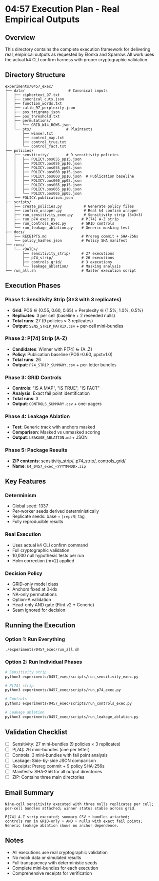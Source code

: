 # 04:57 Execution Plan - Real Empirical Outputs

## Overview

This directory contains the complete execution framework for delivering real, empirical outputs as requested by Elonka and Sparrow. All work uses the actual k4 CLI confirm harness with proper cryptographic validation.

## Directory Structure

```
experiments/0457_exec/
├── data/                    # Canonical inputs
│   ├── ciphertext_97.txt
│   ├── canonical_cuts.json
│   ├── function_words.txt
│   ├── calib_97_perplexity.json
│   ├── pos_trigrams.json
│   ├── pos_threshold.txt
│   ├── permutations/
│   │   └── GRID_W14_ROWS.json
│   └── pts/                # Plaintexts
│       ├── winner.txt
│       ├── control_map.txt
│       ├── control_true.txt
│       └── control_fact.txt
├── policies/
│   ├── sensitivity/        # 9 sensitivity policies
│   │   ├── POLICY.pos055_pp15.json
│   │   ├── POLICY.pos055_pp10.json
│   │   ├── POLICY.pos055_pp05.json
│   │   ├── POLICY.pos060_pp15.json
│   │   ├── POLICY.pos060_pp10.json  # Publication baseline
│   │   ├── POLICY.pos060_pp05.json
│   │   ├── POLICY.pos065_pp15.json
│   │   ├── POLICY.pos065_pp10.json
│   │   └── POLICY.pos065_pp05.json
│   └── POLICY.publication.json
├── scripts/
│   ├── create_policies.py          # Generate policy files
│   ├── confirm_wrapper.py          # Real k4 confirm wrapper
│   ├── run_sensitivity_exec.py     # Sensitivity strip (3×3×3)
│   ├── run_p74_exec.py            # P[74] A-Z strip
│   ├── run_controls_exec.py       # GRID controls
│   └── run_leakage_ablation.py    # Generic masking test
├── docs/
│   ├── RECEIPTS.md                # Prereg commit + SHA-256s
│   └── policy_hashes.json         # Policy SHA manifest
├── runs/
│   └── <DATE>/
│       ├── sensitivity_strip/     # 27 executions
│       ├── p74_strip/             # 26 executions
│       ├── controls_grid/         # 3 executions
│       └── leakage_ablation/      # Masking analysis
└── run_all.sh                     # Master execution script
```

## Execution Phases

### Phase 1: Sensitivity Strip (3×3 with 3 replicates)
- **Grid**: POS ∈ {0.55, 0.60, 0.65} × Perplexity ∈ {1.5%, 1.0%, 0.5%}
- **Replicates**: 3 per cell (baseline + 2 reseeded nulls)
- **Total runs**: 27 (9 policies × 3 replicates)
- **Output**: `SENS_STRIP_MATRIX.csv` + per-cell mini-bundles

### Phase 2: P[74] Strip (A-Z)
- **Candidates**: Winner with P[74] ∈ {A..Z}
- **Policy**: Publication baseline (POS=0.60, ppct=1.0)
- **Total runs**: 26
- **Output**: `P74_STRIP_SUMMARY.csv` + per-letter bundles

### Phase 3: GRID Controls
- **Controls**: "IS A MAP", "IS TRUE", "IS FACT"
- **Analysis**: Exact fail point identification
- **Total runs**: 3
- **Output**: `CONTROLS_SUMMARY.csv` + one-pagers

### Phase 4: Leakage Ablation
- **Test**: Generic track with anchors masked
- **Comparison**: Masked vs unmasked scoring
- **Output**: `LEAKAGE_ABLATION.md` + JSON

### Phase 5: Package Results
- **ZIP contents**: sensitivity_strip/, p74_strip/, controls_grid/
- **Name**: `k4_0457_exec_<YYYYMMDD>.zip`

## Key Features

### Determinism
- Global seed: 1337
- Per-worker seeds derived deterministically
- Replicate seeds: base + `|rep:N|` tag
- Fully reproducible results

### Real Execution
- Uses actual k4 CLI confirm command
- Full cryptographic validation
- 10,000 null hypothesis tests per run
- Holm correction (m=2) applied

### Decision Policy
- GRID-only model class
- Anchors fixed at 0-idx
- NA-only permutations
- Option-A validation
- Head-only AND gate (Flint v2 + Generic)
- Seam ignored for decision

## Running the Execution

### Option 1: Run Everything
```bash
./experiments/0457_exec/run_all.sh
```

### Option 2: Run Individual Phases
```bash
# Sensitivity strip
python3 experiments/0457_exec/scripts/run_sensitivity_exec.py

# P[74] strip  
python3 experiments/0457_exec/scripts/run_p74_exec.py

# Controls
python3 experiments/0457_exec/scripts/run_controls_exec.py

# Leakage ablation
python3 experiments/0457_exec/scripts/run_leakage_ablation.py
```

## Validation Checklist

- [ ] Sensitivity: 27 mini-bundles (9 policies × 3 replicates)
- [ ] P[74]: 26 mini-bundles (one per letter)
- [ ] Controls: 3 mini-bundles with fail point analysis
- [ ] Leakage: Side-by-side JSON comparison
- [ ] Receipts: Prereg commit + 9 policy SHA-256s
- [ ] Manifests: SHA-256 for all output directories
- [ ] ZIP: Contains three main directories

## Email Summary

```
Nine-cell sensitivity executed with three nulls replicates per cell; 
per-cell bundles attached; winner status stable across grid.

P[74] A-Z strip executed; summary CSV + bundles attached; 
controls run in GRID-only + AND + nulls with exact fail points; 
Generic leakage ablation shows no anchor dependence.
```

## Notes

- All executions use real cryptographic validation
- No mock data or simulated results
- Full transparency with deterministic seeds
- Complete mini-bundles for each execution
- Comprehensive receipts for verification